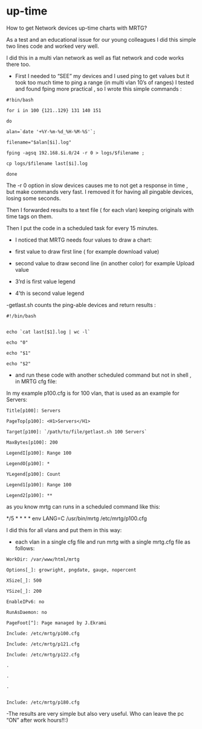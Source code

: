 # up-time
 How to get Network devices up-time charts with MRTG?


As a test and an educational issue for our young colleagues I did this simple two lines code and worked very well.

I did this in a multi vlan network as well as flat network and code works there too.

- First I needed to “SEE” my devices and I used ping to get values but it took too much time to ping a range (in multi vlan 10’s of ranges) I tested and found fping more practical , so I wrote this simple commands :

```
#!bin/bash

for i in 100 {121..129} 131 140 151

do

alan=`date '+%Y-%m-%d_%H-%M-%S'`;

filename="$alan[$i].log"

fping -agsq 192.168.$i.0/24 -r 0 > logs/$filename ;

cp logs/$filename last[$i].log

done
```

The -r 0 option in slow devices causes me to not get a response in time , but make commands very fast. I removed it for having all pingable devices, losing some seconds.

Then I forwarded results to a text file ( for each vlan) keeping originals with time tags on them.

Then I put the code in a scheduled task for every 15 minutes.

- I noticed that MRTG needs four values to draw a chart:

- first value to draw first line ( for example download value)

- second value to draw second line (in another color) for example Upload value

- 3’rd is first value legend

- 4’th is second value legend


-getlast.sh counts the ping-able devices and return results :

```
#!/bin/bash


echo `cat last[$1].log | wc -l`

echo "0"

echo "$1"

echo "$2"
```

- and run these code with another scheduled command but not in shell , in MRTG cfg file:


In my example p100.cfg is for 100 vlan, that is used as an example for Servers:

```
Title[p100]: Servers

PageTop[p100]: <H1>Servers</H1>

Target[p100]: `/path/to/file/getlast.sh 100 Servers`

MaxBytes[p100]: 200

LegendI[p100]: Range 100

LegendO[p100]: *

YLegend[p100]: Count

Legend1[p100]: Range 100

Legend2[p100]: **
```

as you know mrtg can runs in a scheduled command like this:


*/5 * * * * env LANG=C /usr/bin/mrtg /etc/mrtg/p100.cfg


I did this for all vlans and put them in this way:

- each vlan in a single cfg file and run mrtg with a single mrtg.cfg file as follows:

```
WorkDir: /var/www/html/mrtg

Options[_]: growright, pngdate, gauge, nopercent

XSize[_]: 500

YSize[_]: 200

EnableIPv6: no

RunAsDaemon: no

PageFoot[^]: Page managed by J.Ekrami

Include: /etc/mrtg/p100.cfg

Include: /etc/mrtg/p121.cfg

Include: /etc/mrtg/p122.cfg

.

.

.


Include: /etc/mrtg/p180.cfg
```


-The results are very simple but also very useful. Who can leave the pc “ON” after work hours!!:)



